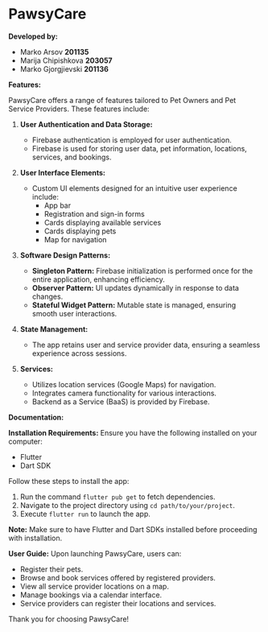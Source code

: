 # PawsyCare

**Developed by:**

- Marko Arsov **201135**
- Marija Chipishkova **203057**
- Marko Gjorgjievski **201136**

**Features:**

PawsyCare offers a range of features tailored to Pet Owners and Pet Service Providers. These features include:

1. **User Authentication and Data Storage:**
   - Firebase authentication is employed for user authentication.
   - Firebase is used for storing user data, pet information, locations, services, and bookings.

2. **User Interface Elements:**
   - Custom UI elements designed for an intuitive user experience include:
     - App bar
     - Registration and sign-in forms
     - Cards displaying available services
     - Cards displaying pets
     - Map for navigation

3. **Software Design Patterns:**
   - **Singleton Pattern:** Firebase initialization is performed once for the entire application, enhancing efficiency.
   - **Observer Pattern:** UI updates dynamically in response to data changes.
   - **Stateful Widget Pattern:** Mutable state is managed, ensuring smooth user interactions.

4. **State Management:**
   - The app retains user and service provider data, ensuring a seamless experience across sessions.

5. **Services:**
   - Utilizes location services (Google Maps) for navigation.
   - Integrates camera functionality for various interactions.
   - Backend as a Service (BaaS) is provided by Firebase.

**Documentation:**

**Installation Requirements:**
Ensure you have the following installed on your computer:

- Flutter
- Dart SDK

Follow these steps to install the app:

1. Run the command `flutter pub get` to fetch dependencies.
2. Navigate to the project directory using `cd path/to/your/project`.
3. Execute `flutter run` to launch the app.

**Note:** Make sure to have Flutter and Dart SDKs installed before proceeding with installation.

**User Guide:**
Upon launching PawsyCare, users can:

- Register their pets.
- Browse and book services offered by registered providers.
- View all service provider locations on a map.
- Manage bookings via a calendar interface.
- Service providers can register their locations and services.

Thank you for choosing PawsyCare!
